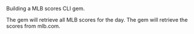 Building a MLB scores CLI gem.

The gem will retrieve all MLB scores for the day.
The gem will retrieve the scores from mlb.com.